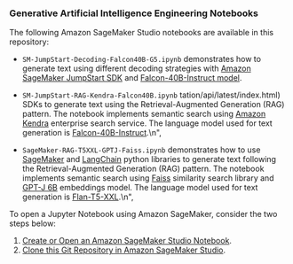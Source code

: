 ### Generative Artificial Intelligence Engineering Notebooks

The following Amazon SageMaker Studio notebooks are available in this repository:
- `SM-JumpStart-Decoding-Falcon40B-G5.ipynb` demonstrates how to generate text using different decoding strategies with [Amazon SageMaker JumpStart SDK](https://sagemaker.readthedocs.io/en/v2.82.0/overview.html#use-prebuilt-models-with-sagemaker-jumpstart) and [Falcon-40B-Instruct model](https://huggingface.co/tiiuae/falcon-40b-instruct).

- `SM-JumpStart-RAG-Kendra-Falcon40B.ipynb` tation/api/latest/index.html) SDKs to generate text using the Retrieval-Augmented Generation (RAG) pattern. The notebook implements semantic search using [Amazon Kendra](https://aws.amazon.com/kendra/) enterprise search service. The language model used for text generation is [Falcon-40B-Instruct](https://huggingface.co/tiiuae/falcon-40b-instruct).\n",

- `SageMaker-RAG-T5XXL-GPTJ-Faiss.ipynb` demonstrates how to use [SageMaker](https://sagemaker.readthedocs.io/en/stable/) and [LangChain](https://python.langchain.com/docs/get_started/introduction.html) python libraries to generate text following the Retrieval-Augmented Generation (RAG) pattern. The notebook implements semantic search using [Faiss](https://engineering.fb.com/2017/03/29/data-infrastructure/faiss-a-library-for-efficient-similarity-search/) similarity search library and [GPT-J 6B](https://huggingface.co/EleutherAI/gpt-j-6b) embeddings model. The language model used for text generation is [Flan-T5-XXL](https://huggingface.co/google/flan-t5-xxl).\n",


To open a Jupyter Notebook using Amazon SageMaker, consider the two steps below:
1. [Create or Open an Amazon SageMaker Studio Notebook](https://docs.aws.amazon.com/sagemaker/latest/dg/notebooks-create-open.html).
2. [Clone this Git Repository in Amazon SageMaker Studio](https://docs.aws.amazon.com/sagemaker/latest/dg/studio-tasks-git.html).
